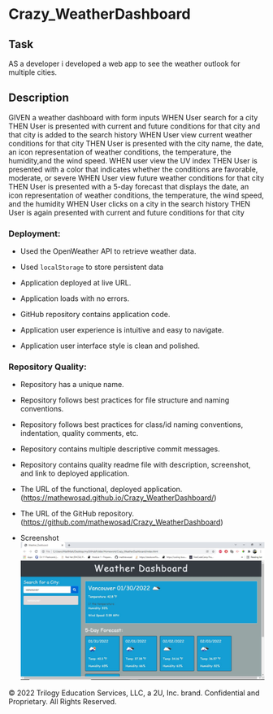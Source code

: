 # Crazy_WeatherDashboard

## Task

AS a developer i developed a web app to see the weather outlook for multiple cities.

## Description 

GIVEN a weather dashboard with form inputs
WHEN User search for a city
THEN User is presented with current and future conditions for that city and that city is added to the search history
WHEN User view current weather conditions for that city
THEN User is presented with the city name, the date, an icon representation of weather conditions, the temperature, the humidity,and the wind speed.
WHEN user view the UV index
THEN User is presented with a color that indicates whether the conditions are favorable, moderate, or severe
WHEN User view future weather conditions for that city
THEN User is presented with a 5-day forecast that displays the date, an icon representation of weather conditions, the temperature, the wind speed, and the humidity
WHEN User clicks on a city in the search history
THEN User is again presented with current and future conditions for that city


### Deployment:

* Used the OpenWeather API to retrieve weather data.

* Used `localStorage` to store persistent data

* Application deployed at live URL.

* Application loads with no errors.

* GitHub repository contains application code.

* Application user experience is intuitive and easy to navigate.

* Application user interface style is clean and polished.


### Repository Quality:

* Repository has a unique name.

* Repository follows best practices for file structure and naming conventions.

* Repository follows best practices for class/id naming conventions, indentation, quality comments, etc.

* Repository contains multiple descriptive commit messages.

* Repository contains quality readme file with description, screenshot, and link to deployed application.

* The URL of the functional, deployed application.(https://mathewosad.github.io/Crazy_WeatherDashboard/)

* The URL of the GitHub repository. (https://github.com/mathewosad/Crazy_WeatherDashboard)

* Screenshot 
![](./assets/CrazyWeather.JPG)

© 2022 Trilogy Education Services, LLC, a 2U, Inc. brand. Confidential and Proprietary. All Rights Reserved.
